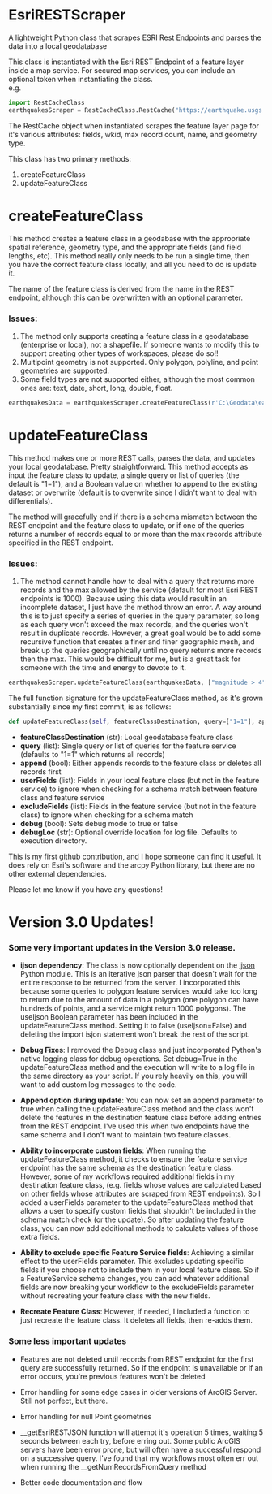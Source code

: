 EsriRESTScraper
===============

A lightweight Python class that scrapes ESRI Rest Endpoints and parses the data into a local geodatabase

This class is instantiated with the Esri REST Endpoint of a feature layer inside a map service.  For secured map services, you can include an optional token when instantiating the class. 
<br> e.g. 
```python
import RestCacheClass
earthquakesScraper = RestCacheClass.RestCache("https://earthquake.usgs.gov/arcgis/rest/services/eq/event_30DaySignificant/MapServer/0")
```


The RestCache object when instantiated scrapes the feature layer page for it's various attributes: fields, wkid, max record count, name, and geometry type.

This class has two primary methods:

1. createFeatureClass
2. updateFeatureClass

createFeatureClass
==================

This method creates a feature class in a geodabase with the appropriate spatial reference, geometry type, and the appropriate fields (and field lengths, etc).  This method really only needs to be run a single time, then you have the correct feature class locally, and all you need to do is update it.

The name of the feature class is derived from the name in the REST endpoint, although this can be overwritten with an optional parameter.  

### Issues:

1.  The method only supports creating a feature class in a geodatabase (enterprise or local), not a shapefile.  If someone wants to modify this to support creating other types of workspaces, please do so!!
2.  Multipoint geometry is not supported.  Only polygon, polyline, and point geometries are supported.  
3.  Some field types are not supported either, although the most common ones are: text, date, short, long, double, float.

```python
earthquakesData = earthquakesScraper.createFeatureClass(r'C:\Geodata\earthquakes.gdb', 'earthquakes')
```

updateFeatureClass
==================

This method makes one or more REST calls, parses the data, and updates your local geodatabase.  Pretty straightforward.  This method accepts as input the feature class to update, a single query or list of queries (the default is "1=1"), and a Boolean value on whether to append to the existing dataset or overwrite (default is to overwrite since I didn't want to deal with differentials).

The method will gracefully end if there is a schema mismatch between the REST endpoint and the feature class to update, or if one of the queries returns a number of records equal to or more than the max records attribute specified in the REST endpoint.  

### Issues:

1. The method cannot handle how to deal with a query that returns more records and the max allowed by the service (default for most Esri REST endpoints is 1000).  Because using this data would result in an incomplete dataset, I just have the method throw an error.  A way around this is to just specify a series of queries in the query parameter, so long as each query won't exceed the max records, and the queries won't result in duplicate records.  However, a great goal would be to add some recursive function that creates a finer and finer geographic mesh, and break up the queries geographically until no query returns more records then the max.  This would be difficult for me, but is a great task for someone with the time and energy to devote to it.    

```python
earthquakesScraper.updateFeatureClass(earthquakesData, ["magnitude > 4"])
```

The full function signature for the updateFeatureClass method, as it's grown substantially since my first commit, is as follows:

```python
def updateFeatureClass(self, featureClassDestination, query=["1=1"], append=False, userFields=[], excludeFields=[], debug=False, debugLoc=sys.path[0]):
```
* __featureClassDestination__ (str): Local geodatabase feature class
* __query__ (list): Single query or list of queries for the feature service (defaults to "1=1" which returns all records)
* __append__ (bool): Either appends records to the feature class or deletes all records first
* __userFields__ (list): Fields in your local feature class (but not in the feature service) to ignore when checking for a schema match between feature class and feature service
* __excludeFields__ (list): Fields in the feature service (but not in the feature class) to ignore when checking for a schema match
* __debug__ (bool): Sets debug mode to true or false
* __debugLoc__ (str): Optional override location for log file.  Defaults to execution directory.  
 
This is my first github contribution, and I hope someone can find it useful.  It does rely on Esri's software and the arcpy Python library, but there are no other external dependencies.  

Please let me know if you have any questions!

Version 3.0 Updates!
====================

### Some very important updates in the Version 3.0 release.  

* __ijson dependency__:
The class is now optionally dependent on the [ijson](https://pypi.python.org/pypi/ijson/) Python module.  This is an iterative json parser that doesn't wait for the entire response to be returned from the server.  I incorporated this because some queries to polygon feature services would take too long to return due to the amount of data in a polygon (one polygon can have hundreds of points, and a service might return 1000 polygons).  The useIjson Boolean parameter has been included in the updateFeatureClass method.  Setting it to false (useIjson=False) and deleting the import isjon statement won't break the rest of the script.

* __Debug Fixes__:
I removed the Debug class and just incorporated Python's native logging class for debug operations.  Set debug=True in the updateFeatureClass method and the execution will write to a log file in the same directory as your script.  If you rely heavily on this, you will want to add custom log messages to the code.   

* __Append option during update__:
You can now set an append parameter to true when calling the updateFeatureClass method and the class won't delete the features in the destination feature class before adding entries from the REST endpoint.  I've used this when two endpoints have the same schema and I don't want to maintain two feature classes.  

* __Ability to incorporate custom fields__:
When running the updateFeatureClass method, it checks to ensure the feature service endpoint has the same schema as the destination feature class.  However, some of my workflows required additional fields in my destination feature class, (e.g. fields whose values are calculated based on other fields whose attributes are scraped from REST endpoints).  So I added a userFields parameter to the updateFeatureClass method that allows a user to specify custom fields that shouldn't be included in the schema match check (or the update).  So after updating the feature class, you can now add additional methods to calculate values of those extra fields.  

* __Ability to exclude specific Feature Service fields__:
Achieving a similar effect to the userFields parameter.  This excludes updating specific fields if you choose not to include them in your local feature class.  So if a FeatureService schema changes, you can add whatever additional fields are now breaking your workflow to the excludeFields parameter without recreating your feature class with the new fields. 

* __Recreate Feature Class__:
However, if needed, I included a function to just recreate the feature class.  It deletes all fields, then re-adds them.  

### Some less important updates

* Features are not deleted until records from REST endpoint for the first query are successfully returned.  So if the endpoint is unavailable or if an error occurs, you're previous features won't be deleted

* Error handling for some edge cases in older versions of ArcGIS Server.  Still not perfect, but there.  

* Error handling for null Point geometries

* \__getEsriRESTJSON function will attempt it's operation 5 times, waiting 5 seconds between each try, before erring out. Some public ArcGIS servers have been error prone, but will often have a successful respond on a successive query.  I've found that my workflows most often err out when running the \_\_getNumRecordsFromQuery method

* Better code documentation and flow






